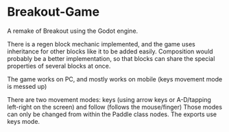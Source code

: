 # Breakout-Game
A remake of Breakout using the Godot engine.

There is a regen block mechanic implemented, and the game uses inheritance for other blocks like it to be added easily.
Composition would probably be a better implementation, so that blocks can share the special properties of several blocks at once.

The game works on PC, and mostly works on mobile (keys movement mode is messed up)

There are two movement modes: keys (using arrow keys or A-D/tapping left-right on the screen) and follow (follows the mouse/finger)
Those modes can only be changed from within the Paddle class nodes. The exports use keys mode.
